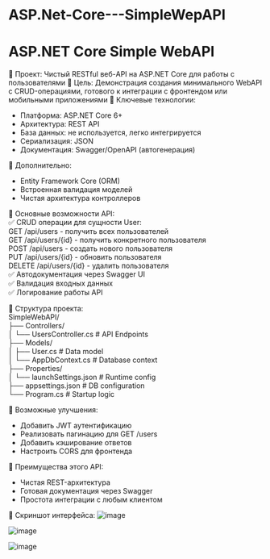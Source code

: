 # ASP.Net-Core---SimpleWepAPI
ASP.NET Core Simple WebAPI
===

🔹 Проект: Чистый RESTful веб-API на ASP.NET Core для работы с пользователями
🔹 Цель: Демонстрация создания минимального WebAPI с CRUD-операциями, готового к интеграции с фронтендом или мобильными приложениями
🔹 Ключевые технологии:
* Платформа: ASP.NET Core 6+
* Архитектура: REST API
* База данных: не используется, легко интегрируется 
* Сериализация: JSON
* Документация: Swagger/OpenAPI (автогенерация)

🔹 Дополнительно:
- Entity Framework Core (ORM)
- Встроенная валидация моделей
- Чистая архитектура контроллеров

🔹 Основные возможности API: <br />
✅ CRUD операции для сущности User:  <br />
GET /api/users - получить всех пользователей <br />
GET /api/users/{id} - получить конкретного пользователя  <br />
POST /api/users - создать нового пользователя <br />
PUT /api/users/{id} - обновить пользователя <br />
DELETE /api/users/{id} - удалить пользователя <br />
✅ Автодокументация через Swagger UI <br />
✅ Валидация входных данных <br />
✅ Логирование работы API <br />

🔹 Структура проекта: <br />
SimpleWebAPI/ <br />
├── Controllers/ <br />
│   └── UsersController.cs    # API Endpoints <br />
├── Models/ <br />
│   ├── User.cs               # Data model <br />
│   └── AppDbContext.cs       # Database context <br />
├── Properties/ <br />
│   └── launchSettings.json   # Runtime config <br />
├── appsettings.json          # DB configuration <br />
└── Program.cs                # Startup logic <br />

🔹 Возможные улучшения:
- Добавить JWT аутентификацию
- Реализовать пагинацию для GET /users
- Добавить кэширование ответов
- Настроить CORS для фронтенда

🔹 Преимущества этого API:
- Чистая REST-архитектура
- Готовая документация через Swagger
- Простота интеграции с любым клиентом

🔹 Скриншот интерфейса:
![image](https://github.com/user-attachments/assets/e30ded3d-f750-4048-ba3f-a8d2771eccef)

![image](https://github.com/user-attachments/assets/19d00f78-dcf8-4f30-887b-bffe6374becb)

![image](https://github.com/user-attachments/assets/fa08f707-36e1-4931-bbf1-04bb01758430)




